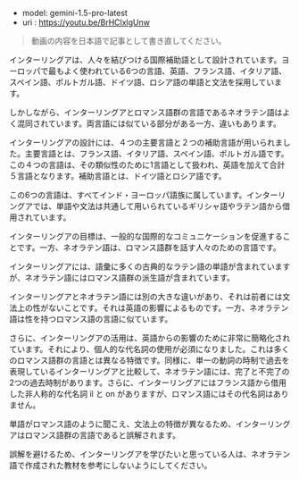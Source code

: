 - model: gemini-1.5-pro-latest
- uri  : https://youtu.be/BrHClxlgUnw

> 動画の内容を日本語で記事として書き直してください。

インターリングアは、人々を結びつける国際補助語として設計されています。ヨーロッパで最もよく使われている6つの言語、英語、フランス語、イタリア語、スペイン語、ポルトガル語、ドイツ語、ロシア語の単語と文法を採用しています。

しかしながら、インターリングアとロマンス語群の言語であるネオラテン語はよく混同されています。両言語には似ている部分がある一方、違いもあります。

インターリングアの設計には、４つの主要言語と２つの補助言語が用いられました。主要言語とは、フランス語、イタリア語、スペイン語、ポルトガル語です。この４つの言語は、その類似性のために1言語として扱われ、英語を加えて合計５言語となります。補助言語とは、ドイツ語とロシア語です。

この6つの言語は、すべてインド・ヨーロッパ語族に属しています。インターリングアでは、単語や文法は共通して用いられているギリシャ語やラテン語から借用されています。

インターリングアの目標は、一般的な国際的なコミュニケーションを促進することです。一方、ネオラテン語は、ロマンス語群を話す人々のための言語です。

インターリングアには、語彙に多くの古典的なラテン語の単語が含まれていますが、ネオラテン語にはロマンス語群の派生語が含まれています。

インターリングアとネオラテン語には別の大きな違いがあり、それは前者には文法上の性がないことです。それは英語の影響によるものです。一方、ネオラテン語は性を持つロマンス語の言語に似ています。

さらに、インターリングアの活用は、英語からの影響のために非常に簡略化されています。それにより、個人的な代名詞の使用が必須になりました。これは多くのロマンス語群の言語とは異なる特徴です。同様に、単一の動詞の時制で過去を表現しているインターリングアと比較して、ネオラテン語には、完了と不完了の2つの過去時制があります。さらに、インターリングアにはフランス語から借用した非人称的な代名詞 il と on がありますが、ロマンス語にはその代名詞はありません。

単語がロマンス語のように聞こえ、文法上の特徴が異なるため、インターリングアはロマンス語群の言語であると誤解されます。

誤解を避けるため、インターリングアを学びたいと思っている人は、ネオラテン語で作成された教材を参考にしないようにしてください。
